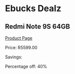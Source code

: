 
# Ebucks Dealz
## Redmi Note 9S 64GB
[Product Page](https://www.ebucks.com/web/shop/productSelected.do?prodId=1129472704&catId=714948688)

Price: R5599.00

Savings: 

Percentage off: 40%
	
